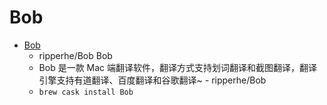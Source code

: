 # Bob
- [Bob](https://github.com/ripperhe/Bob)
  -  ripperhe/Bob Bob
  - Bob 是一款  Mac 端翻译软件，翻译方式支持划词翻译和截图翻译，翻译引擎支持有道翻译、百度翻译和谷歌翻译~ - ripperhe/Bob
  - `brew cask install Bob`
